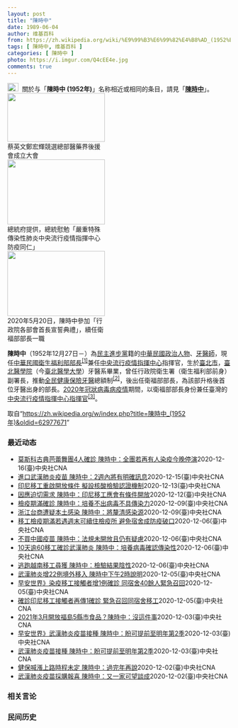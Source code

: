 ```yaml
---
layout: post
title: "陳時中"
date: 1989-06-04
author: 维基百科
from: https://zh.wikipedia.org/wiki/%E9%99%B3%E6%99%82%E4%B8%AD_(1952%E5%B9%B4)
tags: [ 陳時中, 维基百科 ]
categories: [ 陳時中 ]
photo: https://i.imgur.com/Q4cEE4e.jpg
comments: true
---
```

<div class="mw-parser-output"><div id="noteTA-54dafe5e" class="noteTA"><div class="noteTA-group"><div data-noteta-group-source="module" data-noteta-group="Medicine"></div></div></div>
<div role="note" class="hatnote navigation-not-searchable"><a href="/wiki/Wikipedia:%E6%B6%88%E6%AD%A7%E4%B9%89" title="Wikipedia:消歧义"><img alt="Disambig gray.svg" src="//upload.wikimedia.org/wikipedia/commons/thumb/5/5f/Disambig_gray.svg/25px-Disambig_gray.svg.png" decoding="async" width="25" height="19" srcset="//upload.wikimedia.org/wikipedia/commons/thumb/5/5f/Disambig_gray.svg/38px-Disambig_gray.svg.png 1.5x, //upload.wikimedia.org/wikipedia/commons/thumb/5/5f/Disambig_gray.svg/50px-Disambig_gray.svg.png 2x" data-file-width="220" data-file-height="168"></a>&nbsp;&nbsp;關於与「<b>陳時中 (1952年)</b>」名称相近或相同的条目，請見「<b><a href="/wiki/%E9%99%B3%E6%99%82%E4%B8%AD" class="mw-disambig" title="陳時中">陳時中</a></b>」。</div>

<div class="thumb tright"><div class="thumbinner" style="width:222px;"><a href="/wiki/File:%E9%84%AD%E5%AE%8F%E8%BC%9D%E8%88%87%E9%86%AB%E6%94%BF%E4%BA%BA%E5%A3%AB%E5%90%88%E7%85%A7.jpg" class="image"><img alt="" src="//upload.wikimedia.org/wikipedia/commons/thumb/e/e0/%E9%84%AD%E5%AE%8F%E8%BC%9D%E8%88%87%E9%86%AB%E6%94%BF%E4%BA%BA%E5%A3%AB%E5%90%88%E7%85%A7.jpg/220px-%E9%84%AD%E5%AE%8F%E8%BC%9D%E8%88%87%E9%86%AB%E6%94%BF%E4%BA%BA%E5%A3%AB%E5%90%88%E7%85%A7.jpg" decoding="async" width="220" height="110" class="thumbimage" srcset="//upload.wikimedia.org/wikipedia/commons/thumb/e/e0/%E9%84%AD%E5%AE%8F%E8%BC%9D%E8%88%87%E9%86%AB%E6%94%BF%E4%BA%BA%E5%A3%AB%E5%90%88%E7%85%A7.jpg/330px-%E9%84%AD%E5%AE%8F%E8%BC%9D%E8%88%87%E9%86%AB%E6%94%BF%E4%BA%BA%E5%A3%AB%E5%90%88%E7%85%A7.jpg 1.5x, //upload.wikimedia.org/wikipedia/commons/thumb/e/e0/%E9%84%AD%E5%AE%8F%E8%BC%9D%E8%88%87%E9%86%AB%E6%94%BF%E4%BA%BA%E5%A3%AB%E5%90%88%E7%85%A7.jpg/440px-%E9%84%AD%E5%AE%8F%E8%BC%9D%E8%88%87%E9%86%AB%E6%94%BF%E4%BA%BA%E5%A3%AB%E5%90%88%E7%85%A7.jpg 2x" data-file-width="4160" data-file-height="2080"></a>  <div class="thumbcaption"><div class="magnify"><a href="/wiki/File:%E9%84%AD%E5%AE%8F%E8%BC%9D%E8%88%87%E9%86%AB%E6%94%BF%E4%BA%BA%E5%A3%AB%E5%90%88%E7%85%A7.jpg" class="internal" title="放大"></a></div>蔡英文鄭宏輝競選總部醫藥界後援會成立大會</div></div></div>
<div class="thumb tright"><div class="thumbinner" style="width:222px;"><a href="/wiki/File:02.07_%E7%B8%BD%E7%B5%B1%E6%85%B0%E5%8B%89%E3%80%8C%E5%9A%B4%E9%87%8D%E7%89%B9%E6%AE%8A%E5%82%B3%E6%9F%93%E6%80%A7%E8%82%BA%E7%82%8E%E4%B8%AD%E5%A4%AE%E6%B5%81%E8%A1%8C%E7%96%AB%E6%83%85%E6%8C%87%E6%8F%AE%E4%B8%AD%E5%BF%83%E9%98%B2%E7%96%AB%E5%90%8C%E4%BB%81%E3%80%8D_(49500116692).jpg" class="image"><img alt="" src="//upload.wikimedia.org/wikipedia/commons/thumb/9/95/02.07_%E7%B8%BD%E7%B5%B1%E6%85%B0%E5%8B%89%E3%80%8C%E5%9A%B4%E9%87%8D%E7%89%B9%E6%AE%8A%E5%82%B3%E6%9F%93%E6%80%A7%E8%82%BA%E7%82%8E%E4%B8%AD%E5%A4%AE%E6%B5%81%E8%A1%8C%E7%96%AB%E6%83%85%E6%8C%87%E6%8F%AE%E4%B8%AD%E5%BF%83%E9%98%B2%E7%96%AB%E5%90%8C%E4%BB%81%E3%80%8D_%2849500116692%29.jpg/220px-02.07_%E7%B8%BD%E7%B5%B1%E6%85%B0%E5%8B%89%E3%80%8C%E5%9A%B4%E9%87%8D%E7%89%B9%E6%AE%8A%E5%82%B3%E6%9F%93%E6%80%A7%E8%82%BA%E7%82%8E%E4%B8%AD%E5%A4%AE%E6%B5%81%E8%A1%8C%E7%96%AB%E6%83%85%E6%8C%87%E6%8F%AE%E4%B8%AD%E5%BF%83%E9%98%B2%E7%96%AB%E5%90%8C%E4%BB%81%E3%80%8D_%2849500116692%29.jpg" decoding="async" width="220" height="147" class="thumbimage" srcset="//upload.wikimedia.org/wikipedia/commons/thumb/9/95/02.07_%E7%B8%BD%E7%B5%B1%E6%85%B0%E5%8B%89%E3%80%8C%E5%9A%B4%E9%87%8D%E7%89%B9%E6%AE%8A%E5%82%B3%E6%9F%93%E6%80%A7%E8%82%BA%E7%82%8E%E4%B8%AD%E5%A4%AE%E6%B5%81%E8%A1%8C%E7%96%AB%E6%83%85%E6%8C%87%E6%8F%AE%E4%B8%AD%E5%BF%83%E9%98%B2%E7%96%AB%E5%90%8C%E4%BB%81%E3%80%8D_%2849500116692%29.jpg/330px-02.07_%E7%B8%BD%E7%B5%B1%E6%85%B0%E5%8B%89%E3%80%8C%E5%9A%B4%E9%87%8D%E7%89%B9%E6%AE%8A%E5%82%B3%E6%9F%93%E6%80%A7%E8%82%BA%E7%82%8E%E4%B8%AD%E5%A4%AE%E6%B5%81%E8%A1%8C%E7%96%AB%E6%83%85%E6%8C%87%E6%8F%AE%E4%B8%AD%E5%BF%83%E9%98%B2%E7%96%AB%E5%90%8C%E4%BB%81%E3%80%8D_%2849500116692%29.jpg 1.5x, //upload.wikimedia.org/wikipedia/commons/thumb/9/95/02.07_%E7%B8%BD%E7%B5%B1%E6%85%B0%E5%8B%89%E3%80%8C%E5%9A%B4%E9%87%8D%E7%89%B9%E6%AE%8A%E5%82%B3%E6%9F%93%E6%80%A7%E8%82%BA%E7%82%8E%E4%B8%AD%E5%A4%AE%E6%B5%81%E8%A1%8C%E7%96%AB%E6%83%85%E6%8C%87%E6%8F%AE%E4%B8%AD%E5%BF%83%E9%98%B2%E7%96%AB%E5%90%8C%E4%BB%81%E3%80%8D_%2849500116692%29.jpg/440px-02.07_%E7%B8%BD%E7%B5%B1%E6%85%B0%E5%8B%89%E3%80%8C%E5%9A%B4%E9%87%8D%E7%89%B9%E6%AE%8A%E5%82%B3%E6%9F%93%E6%80%A7%E8%82%BA%E7%82%8E%E4%B8%AD%E5%A4%AE%E6%B5%81%E8%A1%8C%E7%96%AB%E6%83%85%E6%8C%87%E6%8F%AE%E4%B8%AD%E5%BF%83%E9%98%B2%E7%96%AB%E5%90%8C%E4%BB%81%E3%80%8D_%2849500116692%29.jpg 2x" data-file-width="2048" data-file-height="1365"></a>  <div class="thumbcaption"><div class="magnify"><a href="/wiki/File:02.07_%E7%B8%BD%E7%B5%B1%E6%85%B0%E5%8B%89%E3%80%8C%E5%9A%B4%E9%87%8D%E7%89%B9%E6%AE%8A%E5%82%B3%E6%9F%93%E6%80%A7%E8%82%BA%E7%82%8E%E4%B8%AD%E5%A4%AE%E6%B5%81%E8%A1%8C%E7%96%AB%E6%83%85%E6%8C%87%E6%8F%AE%E4%B8%AD%E5%BF%83%E9%98%B2%E7%96%AB%E5%90%8C%E4%BB%81%E3%80%8D_(49500116692).jpg" class="internal" title="放大"></a></div>總統府提供，總統慰勉「嚴重特殊傳染性肺炎中央流行疫情指揮中心防疫同仁」</div></div></div>
<div class="thumb tright"><div class="thumbinner" style="width:222px;"><a href="/wiki/File:05.20_%E7%B8%BD%E7%B5%B1%E4%B8%BB%E6%8C%81%E3%80%8C%E8%A1%8C%E6%94%BF%E9%99%A2%E5%89%AF%E9%99%A2%E9%95%B7%E6%9A%A8%E5%90%84%E9%83%A8%E6%9C%83%E9%A6%96%E9%95%B7%E5%AE%A3%E8%AA%93%E5%85%B8%E7%A6%AE%E3%80%8D-%E9%99%B3%E6%99%82%E4%B8%AD.jpg" class="image"><img alt="" src="//upload.wikimedia.org/wikipedia/commons/thumb/a/aa/05.20_%E7%B8%BD%E7%B5%B1%E4%B8%BB%E6%8C%81%E3%80%8C%E8%A1%8C%E6%94%BF%E9%99%A2%E5%89%AF%E9%99%A2%E9%95%B7%E6%9A%A8%E5%90%84%E9%83%A8%E6%9C%83%E9%A6%96%E9%95%B7%E5%AE%A3%E8%AA%93%E5%85%B8%E7%A6%AE%E3%80%8D-%E9%99%B3%E6%99%82%E4%B8%AD.jpg/220px-05.20_%E7%B8%BD%E7%B5%B1%E4%B8%BB%E6%8C%81%E3%80%8C%E8%A1%8C%E6%94%BF%E9%99%A2%E5%89%AF%E9%99%A2%E9%95%B7%E6%9A%A8%E5%90%84%E9%83%A8%E6%9C%83%E9%A6%96%E9%95%B7%E5%AE%A3%E8%AA%93%E5%85%B8%E7%A6%AE%E3%80%8D-%E9%99%B3%E6%99%82%E4%B8%AD.jpg" decoding="async" width="220" height="147" class="thumbimage" srcset="//upload.wikimedia.org/wikipedia/commons/thumb/a/aa/05.20_%E7%B8%BD%E7%B5%B1%E4%B8%BB%E6%8C%81%E3%80%8C%E8%A1%8C%E6%94%BF%E9%99%A2%E5%89%AF%E9%99%A2%E9%95%B7%E6%9A%A8%E5%90%84%E9%83%A8%E6%9C%83%E9%A6%96%E9%95%B7%E5%AE%A3%E8%AA%93%E5%85%B8%E7%A6%AE%E3%80%8D-%E9%99%B3%E6%99%82%E4%B8%AD.jpg/330px-05.20_%E7%B8%BD%E7%B5%B1%E4%B8%BB%E6%8C%81%E3%80%8C%E8%A1%8C%E6%94%BF%E9%99%A2%E5%89%AF%E9%99%A2%E9%95%B7%E6%9A%A8%E5%90%84%E9%83%A8%E6%9C%83%E9%A6%96%E9%95%B7%E5%AE%A3%E8%AA%93%E5%85%B8%E7%A6%AE%E3%80%8D-%E9%99%B3%E6%99%82%E4%B8%AD.jpg 1.5x, //upload.wikimedia.org/wikipedia/commons/thumb/a/aa/05.20_%E7%B8%BD%E7%B5%B1%E4%B8%BB%E6%8C%81%E3%80%8C%E8%A1%8C%E6%94%BF%E9%99%A2%E5%89%AF%E9%99%A2%E9%95%B7%E6%9A%A8%E5%90%84%E9%83%A8%E6%9C%83%E9%A6%96%E9%95%B7%E5%AE%A3%E8%AA%93%E5%85%B8%E7%A6%AE%E3%80%8D-%E9%99%B3%E6%99%82%E4%B8%AD.jpg/440px-05.20_%E7%B8%BD%E7%B5%B1%E4%B8%BB%E6%8C%81%E3%80%8C%E8%A1%8C%E6%94%BF%E9%99%A2%E5%89%AF%E9%99%A2%E9%95%B7%E6%9A%A8%E5%90%84%E9%83%A8%E6%9C%83%E9%A6%96%E9%95%B7%E5%AE%A3%E8%AA%93%E5%85%B8%E7%A6%AE%E3%80%8D-%E9%99%B3%E6%99%82%E4%B8%AD.jpg 2x" data-file-width="2508" data-file-height="1672"></a>  <div class="thumbcaption"><div class="magnify"><a href="/wiki/File:05.20_%E7%B8%BD%E7%B5%B1%E4%B8%BB%E6%8C%81%E3%80%8C%E8%A1%8C%E6%94%BF%E9%99%A2%E5%89%AF%E9%99%A2%E9%95%B7%E6%9A%A8%E5%90%84%E9%83%A8%E6%9C%83%E9%A6%96%E9%95%B7%E5%AE%A3%E8%AA%93%E5%85%B8%E7%A6%AE%E3%80%8D-%E9%99%B3%E6%99%82%E4%B8%AD.jpg" class="internal" title="放大"></a></div>2020年5月20日，陳時中參加「行政院各部會首長宣誓典禮」，續任衛福部部長一職</div></div></div>
<p><b>陳時中</b>（1952年12月27日<span class="useeditintro" title="Template:BLP editintro">－</span>）為<a href="/wiki/%E6%B0%91%E4%B8%BB%E9%80%B2%E6%AD%A5%E9%BB%A8" title="民主進步黨">民主進步黨</a>籍的<a href="/wiki/%E4%B8%AD%E8%8F%AF%E6%B0%91%E5%9C%8B" title="中華民國">中華民國</a><a href="/wiki/%E6%94%BF%E6%B2%BB%E4%BA%BA%E7%89%A9" title="政治人物">政治人物</a>、<a href="/wiki/%E7%89%99%E9%86%AB%E5%B8%AB" class="mw-redirect" title="牙醫師">牙醫師</a>，現任<a href="/wiki/%E4%B8%AD%E8%8F%AF%E6%B0%91%E5%9C%8B%E8%A1%9B%E7%94%9F%E7%A6%8F%E5%88%A9%E9%83%A8" title="中華民國衛生福利部">中華民國衛生福利部</a><a href="/wiki/%E9%83%A8%E9%95%B7" title="部長">部長</a><sup id="cite_ref-1" class="reference"><a href="#cite_note-1">[1]</a></sup>兼任<a href="/wiki/%E4%B8%AD%E5%A4%AE%E6%B5%81%E8%A1%8C%E7%96%AB%E6%83%85%E6%8C%87%E6%8F%AE%E4%B8%AD%E5%BF%83" class="mw-redirect" title="中央流行疫情指揮中心">中央流行疫情指揮中心</a>指揮官，生於<a href="/wiki/%E8%87%BA%E5%8C%97%E5%B8%82" title="臺北市">臺北市</a>，<a href="/wiki/%E8%87%BA%E5%8C%97%E9%86%AB%E5%AD%B8%E9%99%A2" class="mw-redirect" title="臺北醫學院">臺北醫學院</a>（今<a href="/wiki/%E8%87%BA%E5%8C%97%E9%86%AB%E5%AD%B8%E5%A4%A7%E5%AD%B8" title="臺北醫學大學">臺北醫學大學</a>）牙醫系畢業，曾任行政院衛生署（衛生福利部前身）副署長，推動<a href="/wiki/%E5%85%A8%E6%B0%91%E5%81%A5%E5%BA%B7%E4%BF%9D%E9%9A%AA" title="全民健康保險">全民健康保險</a><a href="/wiki/%E7%89%99%E9%86%AB" title="牙醫">牙醫</a>總額制<sup id="cite_ref-2" class="reference"><a href="#cite_note-2">[2]</a></sup>，後出任衛福部部長，為該部升格後首位牙醫出身的部長。<a href="/wiki/2019%E5%86%A0%E7%8B%80%E7%97%85%E6%AF%92%E7%97%85%E8%87%BA%E7%81%A3%E7%96%AB%E6%83%85" title="2019冠狀病毒病臺灣疫情">2020年冠狀病毒病疫情</a>期間，以衛福部部長身份兼任臺灣的<a href="/wiki/%E5%9C%8B%E5%AE%B6%E8%A1%9B%E7%94%9F%E6%8C%87%E6%8F%AE%E4%B8%AD%E5%BF%83%E4%B8%AD%E5%A4%AE%E6%B5%81%E8%A1%8C%E7%96%AB%E6%83%85%E6%8C%87%E6%8F%AE%E4%B8%AD%E5%BF%83" title="國家衛生指揮中心中央流行疫情指揮中心">中央流行疫情指揮中心</a><a href="/wiki/%E6%8C%87%E6%8F%AE%E5%AE%98" title="指揮官">指揮官</a><sup id="cite_ref-3" class="reference"><a href="#cite_note-3">[3]</a></sup>。
</p>
</div><noscript><img src="//zh.wikipedia.org/wiki/Special:CentralAutoLogin/start?type=1x1" alt="" title="" width="1" height="1" style="border: none; position: absolute;"></noscript>
<div class="printfooter">取自“<a dir="ltr" href="https://zh.wikipedia.org/w/index.php?title=陳時中_(1952年)&amp;oldid=62977671">https://zh.wikipedia.org/w/index.php?title=陳時中_(1952年)&amp;oldid=62977671</a>”</div><div id="recent-news"><h3>最近动态</h3><ul><li><a href="https://nodebe4.github.io/waimei/2020-12-16/%E8%8E%AB%E6%96%AF%E7%A7%91%E5%8F%A4%E5%85%B8%E8%8A%AD%E8%95%BE%E8%88%9E%E5%9C%984%E4%BA%BA%E7%A2%BA%E8%A8%BA-%E9%99%B3%E6%99%82%E4%B8%AD-%E5%85%A8%E5%9C%98%E8%8B%A5%E5%86%8D%E6%9C%89%E4%BA%BA%E6%9F%93%E7%96%AB%E4%BB%8A%E6%99%9A%E5%81%9C%E6%BC%94" title="莫斯科古典芭蕾舞團4人確診 陳時中：全團若再有人染疫今晚停演—— 中央流行疫情指揮中心16日宣布新增7例武漢肺炎境外移入個案，其中4例為莫斯科古典芭蕾舞團，共2男2女，年齡介於20至60多歲。（...">莫斯科古典芭蕾舞團4人確診 陳時中：全團若再有人染疫今晚停演</a><time>2020-12-16</time><a class="tag">(臺)中央社CNA</a></li>
<li><a href="https://nodebe4.github.io/waimei/2020-12-15/%E9%80%B2%E5%8F%A3%E6%AD%A6%E6%BC%A2%E8%82%BA%E7%82%8E%E7%96%AB%E8%8B%97-%E9%99%B3%E6%99%82%E4%B8%AD-2%E9%80%B1%E5%85%A7%E5%B0%87%E6%9C%89%E6%98%8E%E7%A2%BA%E8%A8%8A%E6%81%AF" title="進口武漢肺炎疫苗 陳時中：2週內將有明確訊息—— 衛福部長陳時中（前右）15日參加「嘉義縣不老運動成果發表會」，與老人家一起體驗健康操、打槌球，見證地方照顧老人的成果。中央社記者蔡智明攝 109...">進口武漢肺炎疫苗  陳時中：2週內將有明確訊息</a><time>2020-12-15</time><a class="tag">(臺)中央社CNA</a></li>
<li><a href="https://nodebe4.github.io/waimei/2020-12-13/%E5%8D%B0%E5%B0%BC%E7%A7%BB%E5%B7%A5%E9%87%8D%E5%95%9F%E9%96%8B%E6%94%BE%E6%A2%9D%E4%BB%B6-%E6%93%AC%E8%A8%AD%E6%A0%B8%E9%85%B8%E6%AA%A2%E9%A9%97%E8%AA%8D%E8%AD%89%E6%A9%9F%E5%88%B6" title="印尼移工重啟開放條件 擬設核酸檢驗認證機制—— 外界關注印尼移工重新開放條件，疫情指揮中心指揮官陳時中14日表示，配套措施最基本要有核酸檢測證明的認證機構，這樣才會比較安心。（中央社檔案照片） ...">印尼移工重啟開放條件 擬設核酸檢驗認證機制</a><time>2020-12-13</time><a class="tag">(臺)中央社CNA</a></li>
<li><a href="https://nodebe4.github.io/waimei/2020-12-12/%E5%9B%A0%E6%87%89%E8%BF%AB%E5%88%87%E9%9C%80%E6%B1%82-%E9%99%B3%E6%99%82%E4%B8%AD-%E5%8D%B0%E5%B0%BC%E7%A7%BB%E5%B7%A5%E6%87%89%E6%9C%83%E6%9C%89%E6%A2%9D%E4%BB%B6%E9%96%8B%E6%94%BE" title="因應迫切需求 陳時中：印尼移工應會有條件開放—— 疫情指揮中心指揮官陳時中13日說，近日將討論印尼籍移工重新開放，原則應會朝向有條件稍微開放。圖為印尼移工常去的餐館與小吃店人潮變少，行人都戴上口...">因應迫切需求 陳時中：印尼移工應會有條件開放</a><time>2020-12-12</time><a class="tag">(臺)中央社CNA</a></li>
<li><a href="https://nodebe4.github.io/waimei/2020-12-09/%E6%AA%A2%E7%96%AB%E6%9C%9F%E6%BB%BF%E7%A2%BA%E8%A8%BA-%E9%99%B3%E6%99%82%E4%B8%AD-%E5%9F%B9%E9%A4%8A%E4%B8%8D%E5%87%BA%E7%97%85%E6%AF%92%E4%B8%8D%E5%85%B7%E5%82%B3%E6%9F%93%E5%8A%9B" title="檢疫期滿確診 陳時中：培養不出病毒不具傳染力—— 外界建議應考慮檢疫期滿後全面篩檢，指揮中心指揮官陳時中10日說，檢疫期滿後的確診者，到目前都培養不出病毒，意即不具傳染力。（示意圖／圖取自Pix...">檢疫期滿確診 陳時中：培養不出病毒不具傳染力</a><time>2020-12-09</time><a class="tag">(臺)中央社CNA</a></li>
<li><a href="https://nodebe4.github.io/waimei/2020-12-09/%E6%B5%99%E6%B1%9F%E5%8F%B0%E5%95%86%E9%81%AD%E7%96%91%E6%9C%AC%E5%9C%9F%E6%84%9F%E6%9F%93-%E9%99%B3%E6%99%82%E4%B8%AD-%E5%B0%87%E9%87%90%E6%B8%85%E6%84%9F%E6%9F%93%E6%BA%90" title="浙江台商遭疑本土感染 陳時中：將釐清感染源—— 浙江返台台商（案719）確診武漢肺炎，從境外到發病相隔12天，遭疑為本土感染。中央流行疫情指揮中心指揮官陳時中（前）9日表示，這名個案沒有疑似本土...">浙江台商遭疑本土感染  陳時中：將釐清感染源</a><time>2020-12-09</time><a class="tag">(臺)中央社CNA</a></li>
<li><a href="https://nodebe4.github.io/waimei/2020-12-06/%E7%A7%BB%E5%B7%A5%E6%AA%A2%E7%96%AB%E6%9C%9F%E6%BB%BF%E8%8B%A5%E9%81%87%E9%80%B1%E6%9C%AB%E5%8F%AF%E7%BA%8C%E4%BD%8F%E6%AA%A2%E7%96%AB%E6%89%80-%E9%81%BF%E5%85%8D%E5%AE%BF%E8%88%8D%E6%88%90%E9%98%B2%E7%96%AB%E7%A0%B4%E5%8F%A3" title="移工檢疫期滿若遇週末可續住檢疫所 避免宿舍成防疫破口—— 指揮中心指揮官陳時中宣布，將暫時開放週末前夕檢疫期滿的移工續住集中檢疫所，避免防疫破口。圖為台北街頭的移工。中央社記者郭日曉攝　109年...">移工檢疫期滿若遇週末可續住檢疫所 避免宿舍成防疫破口</a><time>2020-12-06</time><a class="tag">(臺)中央社CNA</a></li>
<li><a href="https://nodebe4.github.io/waimei/2020-12-06/%E4%B8%8D%E8%B2%B7%E4%B8%AD%E5%9C%8B%E7%96%AB%E8%8B%97-%E9%99%B3%E6%99%82%E4%B8%AD-%E6%B3%95%E8%A6%8F%E6%9C%AA%E9%96%8B%E6%94%BE%E4%B8%94%E4%BB%8D%E6%9C%89%E7%96%91%E6%85%AE" title="不買中國疫苗 陳時中：法規未開放且仍有疑慮—— 中央流行疫情指揮中心指揮官陳時中6日表示，兩岸貿易法規一直未開放中國疫苗，主要是對製程有疑慮。（中央社檔案照片） （中央社記者許秩維、張茗喧台北6...">不買中國疫苗 陳時中：法規未開放且仍有疑慮</a><time>2020-12-06</time><a class="tag">(臺)中央社CNA</a></li>
<li><a href="https://nodebe4.github.io/waimei/2020-12-06/10%E5%A4%A9%E9%80%BE60%E7%A7%BB%E5%B7%A5%E7%A2%BA%E8%A8%BA%E6%AD%A6%E6%BC%A2%E8%82%BA%E7%82%8E-%E9%99%B3%E6%99%82%E4%B8%AD-%E5%9F%B9%E9%A4%8A%E7%97%85%E6%AF%92%E7%A2%BA%E8%AA%8D%E5%82%B3%E6%9F%93%E6%80%A7" title="10天逾60移工確診武漢肺炎 陳時中：培養病毒確認傳染性—— 過去短短10天就有60多例移工確診武漢肺炎，指揮中心指揮官陳時中6日說，將持續培養病毒以了解有無傳染可能性。圖為商家門口貼英文告示，...">10天逾60移工確診武漢肺炎 陳時中：培養病毒確認傳染性</a><time>2020-12-06</time><a class="tag">(臺)中央社CNA</a></li>
<li><a href="https://nodebe4.github.io/waimei/2020-12-06/%E9%80%83%E8%B7%91%E8%B6%8A%E5%8D%97%E7%A7%BB%E5%B7%A5%E5%B0%8B%E7%8D%B2-%E9%99%B3%E6%99%82%E4%B8%AD-%E6%AA%A2%E9%A9%97%E7%B5%90%E6%9E%9C%E9%99%B0%E6%80%A7" title="逃跑越南移工尋獲 陳時中：檢驗結果陰性—— 移民署和警政署4日獲報，有一名列為武漢肺炎確診接觸者的移工失聯，隨即成立專案小組尋人，6日清晨在台北市一處民宅查獲這名越籍移工，無染疫症狀，隨即送醫採...">逃跑越南移工尋獲 陳時中：檢驗結果陰性</a><time>2020-12-06</time><a class="tag">(臺)中央社CNA</a></li>
<li><a href="https://nodebe4.github.io/waimei/2020-12-05/%E6%AD%A6%E6%BC%A2%E8%82%BA%E7%82%8E%E5%A2%9E22%E4%BE%8B%E5%A2%83%E5%A4%96%E7%A7%BB%E5%85%A5-%E9%99%B3%E6%99%82%E4%B8%AD%E4%B8%8B%E5%8D%882%E6%99%82%E8%AA%AA%E6%98%8E" title="武漢肺炎增22例境外移入 陳時中下午2時說明—— 中央流行疫情指揮中心6日上午宣布新增22例武漢肺炎境外移入病例。圖為桃園機場檢疫作業。（中央社檔案照片） （中央社記者張茗喧台北6日電）中央流行...">武漢肺炎增22例境外移入 陳時中下午2時說明</a><time>2020-12-05</time><a class="tag">(臺)中央社CNA</a></li>
<li><a href="https://nodebe4.github.io/waimei/2020-12-05/%E6%97%A9%E5%AE%89%E4%B8%96%E7%95%8C-%E6%9F%93%E7%96%AB%E7%A7%BB%E5%B7%A5%E6%8E%A5%E8%A7%B8%E8%80%85%E5%A2%9E1%E4%BE%8B%E7%A2%BA%E8%A8%BA-%E5%90%8C%E5%AE%BF%E8%88%8D40%E9%A4%98%E4%BA%BA%E7%B7%8A%E6%80%A5%E5%8F%AC%E5%9B%9E" title="早安世界》染疫移工接觸者增1例確診 同宿舍40餘人緊急召回—— 日前1名印尼移工確診武漢肺炎，疫情指揮中心指揮官陳時中（圖）5日說，該名移工在宿舍的接觸者，新增1名確診。（中央社檔案照片） 今晨...">早安世界》染疫移工接觸者增1例確診 同宿舍40餘人緊急召回</a><time>2020-12-05</time><a class="tag">(臺)中央社CNA</a></li>
<li><a href="https://nodebe4.github.io/waimei/2020-12-05/%E7%A2%BA%E8%A8%BA%E5%8D%B0%E5%B0%BC%E7%A7%BB%E5%B7%A5%E6%8E%A5%E8%A7%B8%E8%80%85%E5%86%8D%E5%82%B31%E7%A2%BA%E8%A8%BA-%E7%B7%8A%E6%80%A5%E5%8F%AC%E5%9B%9E%E5%90%8C%E5%AE%BF%E8%88%8D%E7%A7%BB%E5%B7%A5" title="確診印尼移工接觸者再傳1確診 緊急召回同宿舍移工—— 日前1名印尼移工確診武漢肺炎，疫情指揮中心指揮官陳時中（圖）5日說，該名移工在宿舍的接觸者，新增1名確診。（中央社檔案照片） （中央社記者陳...">確診印尼移工接觸者再傳1確診 緊急召回同宿舍移工</a><time>2020-12-05</time><a class="tag">(臺)中央社CNA</a></li>
<li><a href="https://nodebe4.github.io/waimei/2020-12-03/2021%E5%B9%B43%E6%9C%88%E9%96%8B%E6%94%BE%E7%A6%8F%E5%B3%B65%E7%B8%A3%E5%B8%82%E9%A3%9F%E5%93%81-%E9%99%B3%E6%99%82%E4%B8%AD-%E6%B2%92%E9%80%99%E4%BB%B6%E4%BA%8B" title="2021年3月開放福島5縣市食品？陳時中：沒這件事—— 外傳日本期盼台灣在2021年3月能夠開放福島5縣市食品進口，衛福部長陳時中4日表示，完全沒有這件事，但他也說，日方雖沒有表達強烈需求，不過...">2021年3月開放福島5縣市食品？陳時中：沒這件事</a><time>2020-12-03</time><a class="tag">(臺)中央社CNA</a></li>
<li><a href="https://nodebe4.github.io/waimei/2020-12-03/%E6%97%A9%E5%AE%89%E4%B8%96%E7%95%8C-%E6%AD%A6%E6%BC%A2%E8%82%BA%E7%82%8E%E7%96%AB%E8%8B%97%E6%8E%A5%E7%A8%AE-%E9%99%B3%E6%99%82%E4%B8%AD-%E7%9B%BC%E5%8F%AF%E6%8F%90%E5%89%8D%E8%87%B3%E6%98%8E%E5%B9%B4%E7%AC%AC2%E5%AD%A3" title="早安世界》武漢肺炎疫苗接種 陳時中：盼可提前至明年第2季—— 衛福部長陳時中3日在立法院表示，目前評估武漢肺炎疫苗施打時程，應該可以提前至2021年3至6月打第一劑。（示意圖／圖取自Pexels...">早安世界》武漢肺炎疫苗接種 陳時中：盼可提前至明年第2季</a><time>2020-12-03</time><a class="tag">(臺)中央社CNA</a></li>
<li><a href="https://nodebe4.github.io/waimei/2020-12-03/%E6%AD%A6%E6%BC%A2%E8%82%BA%E7%82%8E%E7%96%AB%E8%8B%97%E6%8E%A5%E7%A8%AE-%E9%99%B3%E6%99%82%E4%B8%AD-%E7%9B%BC%E5%8F%AF%E6%8F%90%E5%89%8D%E8%87%B3%E6%98%8E%E5%B9%B4%E7%AC%AC2%E5%AD%A3" title="武漢肺炎疫苗接種 陳時中：盼可提前至明年第2季—— 衛福部長陳時中3日在立法院表示，目前評估武漢肺炎疫苗施打時程，應該可以提前至2021年3至6月打第一劑。（示意圖／圖取自Pexels圖庫） （...">武漢肺炎疫苗接種 陳時中：盼可提前至明年第2季</a><time>2020-12-03</time><a class="tag">(臺)中央社CNA</a></li>
<li><a href="https://nodebe4.github.io/waimei/2020-12-02/%E5%81%A5%E4%BF%9D%E5%96%8A%E6%BC%B2%E4%B8%8A%E8%B7%AF%E6%99%82%E7%A8%8B%E6%9C%AA%E5%AE%9A-%E9%99%B3%E6%99%82%E4%B8%AD-%E9%81%8E%E5%AE%8C%E5%B9%B4%E5%86%8D%E8%AA%AA" title="健保喊漲上路時程未定 陳時中：過完年再說—— 外界關注健保調漲，衛福部長陳時中（圖）3日表示，費率調整要考量健保財務和民眾負擔，受武漢肺炎疫情影響，民眾受經濟衝擊，相關配套也需修法，都會影響上路...">健保喊漲上路時程未定 陳時中：過完年再說</a><time>2020-12-02</time><a class="tag">(臺)中央社CNA</a></li>
<li><a href="https://nodebe4.github.io/waimei/2020-12-02/%E6%AD%A6%E6%BC%A2%E8%82%BA%E7%82%8E%E7%96%AB%E8%8B%97%E6%8E%A1%E8%B3%BC%E5%A0%B1%E5%96%9C-%E9%99%B3%E6%99%82%E4%B8%AD-%E5%8F%88%E4%B8%80%E5%AE%B6%E5%8F%AF%E6%9C%9B%E8%AB%87%E6%88%90" title="武漢肺炎疫苗採購報喜 陳時中：又一家可望談成—— 台灣採購疫苗再傳喜訊，指揮中心指揮官陳時中2日表示，除了透過Covax、國際藥廠購得的武漢肺炎疫苗外，另有1家疫苗廠談判進入「最後的時刻」。（中...">武漢肺炎疫苗採購報喜 陳時中：又一家可望談成</a><time>2020-12-02</time><a class="tag">(臺)中央社CNA</a></li>
</ul></div><div id="open-opinion"><h3>相关言论</h3><ul></ul></div><div id="mjls-record"><h3>民间历史</h3><ul></ul></div>